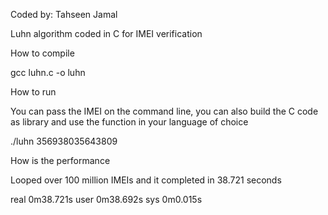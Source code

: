 Coded by: Tahseen Jamal

Luhn algorithm coded in C for IMEI verification


How to compile

gcc luhn.c -o luhn


How to run

You can pass the IMEI on the command line, you can also build the C code as library and use the function in your language of choice

./luhn 356938035643809


How is the performance

Looped over 100 million IMEIs and it completed in 38.721 seconds

real	0m38.721s
user	0m38.692s
sys	0m0.015s
